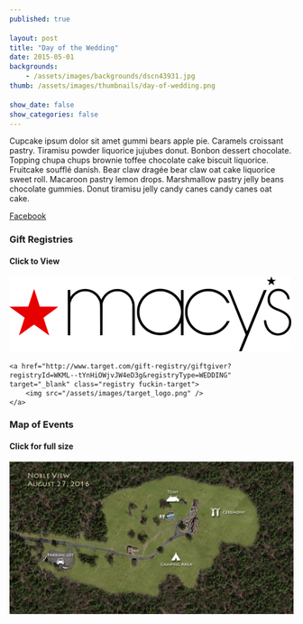 ```yaml
---
published: true

layout: post
title: "Day of the Wedding"
date: 2015-05-01
backgrounds:
    - /assets/images/backgrounds/dscn43931.jpg
thumb: /assets/images/thumbnails/day-of-wedding.png

show_date: false
show_categories: false
---
```


Cupcake ipsum dolor sit amet gummi bears apple pie. Caramels croissant pastry. Tiramisu powder liquorice jujubes donut. Bonbon dessert chocolate. Topping chupa chups brownie toffee chocolate cake biscuit liquorice. Fruitcake soufflé danish. Bear claw dragée bear claw oat cake liquorice sweet roll. Macaroon pastry lemon drops. Marshmallow pastry jelly beans chocolate gummies. Donut tiramisu jelly candy canes candy canes oat cake.

[Facebook](https://www.facebook.com/events/193496107671156/)

### Gift Registries

#### Click to View

<div class="registry-list">
    <a href="http://www1.macys.com/registry/wedding/guest/?registryId=6516820" target="_blank" class="registry">
        <img src="/assets/images/macys_logo.png" />
    </a>

    <a href="http://www.target.com/gift-registry/giftgiver?registryId=WKML--tYnHiOWjvJW4eD3g&registryType=WEDDING" target="_blank" class="registry fuckin-target">
        <img src="/assets/images/target_logo.png" />
    </a>
</div>

### Map of Events

#### Click for full size

<a href="/assets/images/map.jpg" target="_blank">
        <img src="/assets/images/map.jpg" title="Click for larger view" />
</a>